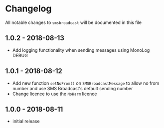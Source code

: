 # Changelog

All notable changes to `smsbroadcast` will be documented in this file

## 1.0.2 - 2018-08-13

- Add logging functionality when sending messages using MonoLog DEBUG

## 1.0.1 - 2018-08-12

- Add new function `setNoFrom()` on `SMSBroadcastMessage` to allow no from number and use SMS Broadcast's default sending number
- Change licence to use the `NoHarm` licence

## 1.0.0 - 2018-08-11

- initial release